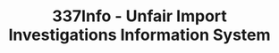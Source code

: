 ---
bigquery: https://console.cloud.google.com/bigquery?p=patents-public-data&d=usitc_investigations&page=dataset&project=sheets-management-319211
citation: US International Trade Commission 337Info Unfair Import Investigations Information
  System
contributors: US International Trade Comission
cost: None
description: US International Trade Commission 337Info Unfair Import Investigations
  Information System contains data on investigations done under Section 337. Section
  337 declares the infringement of certain statutory intellectual property rights
  and other forms of unfair competition in import trade to be unlawful practices.
  Most Section 337 investigations involve allegations of patent or registered trademark
  infringement.
documentation: FAQ and tutorial available on the site
last_edit: 04/12/2022, 21:59:29
location: https://pubapps2.usitc.gov/337external/
maintained_by: US International Trade Comission
schema_fields:
- aljAssigned
- startDateMarkmanHearing
- copyrightNumbers
- teoReliefGranted
- trademarkNumbers
- lastUpdated
- cafcAppeals
- gcAttorney
- respondent
- htsNumbers
- endDateMarkmanHearing
- scheduledStartDateEvidHear
- scheduledEndDateEvidHear
- teoIdIssueDate
- currentActiveALJ
- targetDate
- title
- actualEndDateEvidHear
- ouiiParticipation
- docketNo
- finalDetViolation
- investigationType
- dateOfPublicationFrNotice
- dateComplaintFiled
- complainant
- actualStartDateEvidHear
- id
- investigationTermDate
- patentNumbers
- dateCreated
- finalDetNoViolation
- finalIdOnViolationDue
- patentNumber
- invUnfairAct
- investigationNo
- teoIdDueDate
- markmanHearing
- internalRemand
- publication_number
- finalIdOnViolationIssue
- ouiiAttorney
- teoProceedingInvolved
- currentStatus
- issueDateOtherNonFinal
shortname: unfair_import_investigations
tags:
- import
- legal
- trade
timeframe: 2008-2021 (prior to 2008 downloadable as a JSON file)
title: 337Info - Unfair Import Investigations Information System
uuid: 2721f5ec-e599-4890-9265-9706719fc71e
---
